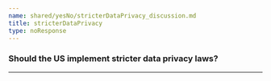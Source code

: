 ```yaml
---
name: shared/yesNo/stricterDataPrivacy_discussion.md
title: stricterDataPrivacy
type: noResponse
---
```


### Should the US implement stricter data privacy laws?

---


